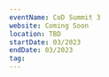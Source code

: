 ```yaml
---
eventName: CoD Summit 3
website: Coming Soon
location: TBD
startDate: 03/2023
endDate: 03/2023
tag: 
---
```

